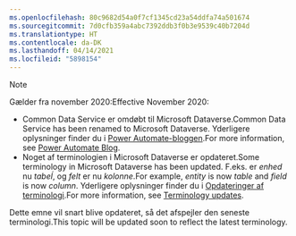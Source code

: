 ```yaml
---
ms.openlocfilehash: 80c9682d54a0f7cf1345cd23a54ddfa74a501674
ms.sourcegitcommit: 7d0cfb359a4abc7392ddb3f0b3e9539c40b7204d
ms.translationtype: HT
ms.contentlocale: da-DK
ms.lasthandoff: 04/14/2021
ms.locfileid: "5898154"
---
```

> [!NOTE]
> <span data-ttu-id="3b8f0-101">Gælder fra november 2020:</span><span class="sxs-lookup"><span data-stu-id="3b8f0-101">Effective November 2020:</span></span>
>
> - <span data-ttu-id="3b8f0-102">Common Data Service er omdøbt til Microsoft Dataverse.</span><span class="sxs-lookup"><span data-stu-id="3b8f0-102">Common Data Service has been renamed to Microsoft Dataverse.</span></span> <span data-ttu-id="3b8f0-103">Yderligere oplysninger finder du i [Power Automate-bloggen](https://aka.ms/PAuAppBlog).</span><span class="sxs-lookup"><span data-stu-id="3b8f0-103">For more information, see [Power Automate Blog](https://aka.ms/PAuAppBlog).</span></span>
> - <span data-ttu-id="3b8f0-104">Noget af terminologien i Microsoft Dataverse er opdateret.</span><span class="sxs-lookup"><span data-stu-id="3b8f0-104">Some terminology in Microsoft Dataverse has been updated.</span></span> <span data-ttu-id="3b8f0-105">F.eks. er *enhed* nu *tabeĺ*, og *felt* er nu *kolonne*.</span><span class="sxs-lookup"><span data-stu-id="3b8f0-105">For example, *entity* is now *table* and *field* is now *column*.</span></span> <span data-ttu-id="3b8f0-106">Yderligere oplysninger finder du i [Opdateringer af terminologi](/powerapps/maker/data-platform/data-platform-intro).</span><span class="sxs-lookup"><span data-stu-id="3b8f0-106">For more information, see [Terminology updates](/powerapps/maker/data-platform/data-platform-intro).</span></span>
>
> <span data-ttu-id="3b8f0-107">Dette emne vil snart blive opdateret, så det afspejler den seneste terminologi.</span><span class="sxs-lookup"><span data-stu-id="3b8f0-107">This topic will be updated soon to reflect the latest terminology.</span></span>